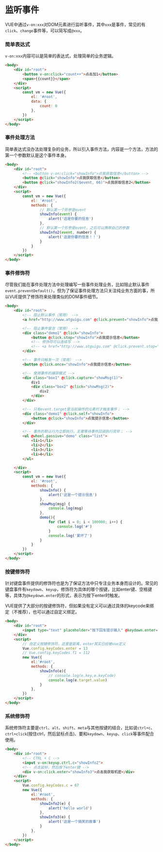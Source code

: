 # 监听事件

VUE中通过`v-on:xxx`对DOM元素进行监听事件，其中`xxx`是事件，常见的有`click`、`change`事件等，可以简写成`@xxx`。

### 简单表达式

`v-on:xxx`内容可以是简单的表达式，处理简单的业务逻辑。

```html
<body>
    <div id="root">
        <button v-on:click="count++">点击加1</button>
        <span>{{count}}</span>
    </div>
    <script>
        const vm = new Vue({
            el: '#root',
            data: {
                count: 0
            },
        })
    </script>
</body>
```

### 事件处理方法

简单表达式没办法处理复杂的业务，所以引入事件方法，内容是一个方法，方法的第一个参数默认是这个事件本身。

```html
<body>
    <div id="root">
        <!-- <button v-on:click="showInfo">点我获取信息</button> -->
        <button @click="showInfo">点我获取信息</button>
        <button @click="showInfo2($event, 66)">点我获取信息2</button>
    </div>
    <script>
        const vm = new Vue({
            el: '#root',
            methods: {
                // 默认第一个形参是event
                showInfo(event) {
                    alert('这是你要的信息')
                },
                // 默认第一个形参是event，之后可以携带自己的参数
                showInfo2(event, number) {
                    alert('这是你要的信息！！')
                }
            }
        })
    </script>
</body>
```

### 事件修饰符

尽管我们能在事件处理方法中处理编写一些事件处理业务，比如阻止默认事件`event.preventDefault()`，但为了保证事件处理方法只关注纯业务方面的事，所以VUE提供了修饰符来处理类似的DOM事件细节。

```html
<body>
    <div id="root">
        <!-- 阻止默认事件（常用） -->
        <a href="http://www.atguigu.com" @click.prevent="showInfo">点我提示信息</a>

        <!-- 阻止事件冒泡（常用） -->
        <div class="demo1" @click="showInfo">
            <button @click.stop="showInfo">点我提示信息</button>
            <!-- 修饰符可以连续写 -->
            <!-- <a href="http://www.atguigu.com" @click.prevent.stop="showInfo">点我提示信息</a> -->
        </div>

        <!-- 事件只触发一次（常用） -->
        <button @click.once="showInfo">点我提示信息</button>

        <!-- 使用事件的捕获模式 -->
        <div class="box1" @click.capture="showMsg(1)">
            div1
            <div class="box2" @click="showMsg(2)">
                div2
            </div>
        </div>

        <!-- 只有event.target是当前操作的元素时才触发事件； -->
        <div class="demo1" @click.self="showInfo">
            <button @click="showInfo">点我提示信息</button>
        </div>

        <!-- 事件的默认行为立即执行，无需等待事件回调执行完毕； -->
        <ul @wheel.passive="demo" class="list">
            <li>1</li>
            <li>2</li>
            <li>3</li>
            <li>4</li>
        </ul>

    </div>
    <script>
        const vm = new Vue({
            el: '#root',
            methods: {
                showInfo() {
                    alert('这是一个提示信息')
                },
                showMsg(msg) {
                    console.log(msg)
                },
                demo(){
                    for (let i = 0; i < 100000; i++) {
                        console.log('#')
                    }
                    console.log('累坏了')
                }
            }
        })
    </script>
</body>
```

### 按键修饰符

针对键盘事件提供的修饰符也是为了保证方法中只专注业务本身而设计的。常见的键盘事件有`keydown`、`keyup`，修饰符为具体的哪个按键，比如enter键、空格键等，具体为`@keydown.enter`的形式，表示为按下enter时触发。

VUE提供了大部分的按键修饰符，但如果没有定义可以通过具体的keycode来绑定（不推荐），也可以通过自定义绑定。

```html
<body>
    <div id="root">
        <input type="text" placeholder="按下回车提示输入" @keydown.enter="showInfo">
    </div>
    <script>
        // 自定义按键修饰符，这里是距离，enter其实已经被vue定义
        Vue.config.keyCodes.enter = 13
        // Vue.config.keyCodes.f1 = 112
        new Vue({
			el:'#root',
			methods: {
				showInfo(e){
					// console.log(e.key,e.keyCode)
					console.log(e.target.value)
				}
			},
		})
    </script>
</body>
```

### 系统修饰符

系统修饰符主要是`ctrl`、`alt`、`shift`、`meta`与其他按键的结合，比如说`ctrl+c`、`ctrl+click`(按住ctrl，然后鼠标点击)、要和`keydown`、`keyup`、`click`等事件配合使用。

```html
<body>
    <div id="root">
        <!-- CTRL + C -->
        <input v-on:keyup.ctrl.c="showInfo2">
        <!-- 点击鼠标，然后按下enter键 -->
        <div v-on:click.enter="showInfo3">点击我获取机密</div>
    </div>
    <script>
        Vue.config.keyCodes.c = 67
        new Vue({
			el:'#root',
			methods: {
                showInfo2(e) {
                    alert('hello world')
                },
                showInfo3(e) {
                    alert('这是一个搞笑的故事')
                }
			},
		})
    </script>
</body>
```
